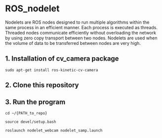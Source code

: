 # ROS_nodelet

Nodelets are ROS nodes designed to run multiple algorithms within the same process in an efficient manner. Each process is executed as threads. Threaded nodes communicate efficiently without overloading the network by using zero copy transport between two nodes. Nodelets are used when the volume of data to be transferred between nodes are very high. 

## 1. Installation of cv_camera package

`sudo apt-get install ros-kinetic-cv-camera`

## 2. Clone this repository

## 3. Run the program

`cd ~/{PATH_to_repo}`

`source devel/setup.bash`

`roslaunch nodelet_webcam nodelet_samp.launch`
